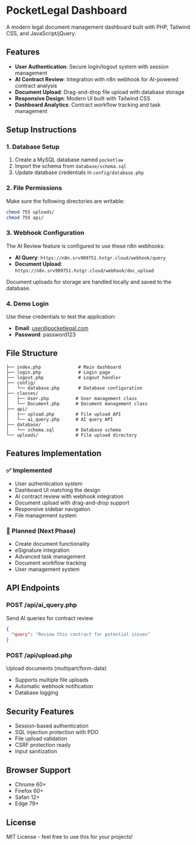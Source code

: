 # PocketLegal Dashboard

A modern legal document management dashboard built with PHP, Tailwind CSS, and JavaScript/jQuery.

## Features

- **User Authentication**: Secure login/logout system with session management
- **AI Contract Review**: Integration with n8n webhook for AI-powered contract analysis
- **Document Upload**: Drag-and-drop file upload with database storage
- **Responsive Design**: Modern UI built with Tailwind CSS
- **Dashboard Analytics**: Contract workflow tracking and task management

## Setup Instructions

### 1. Database Setup

1. Create a MySQL database named `pocketlaw`
2. Import the schema from `database/schema.sql`
3. Update database credentials in `config/database.php`

### 2. File Permissions

Make sure the following directories are writable:
```bash
chmod 755 uploads/
chmod 755 api/
```

### 3. Webhook Configuration

The AI Review feature is configured to use these n8n webhooks:
- **AI Query**: `https://n8n.srv909751.hstgr.cloud/webhook/query`
- **Document Upload**: `https://n8n.srv909751.hstgr.cloud/webhook/doc_upload`

Document uploads for storage are handled locally and saved to the database.
### 4. Demo Login

Use these credentials to test the application:
- **Email**: user@pocketlegal.com
- **Password**: password123

## File Structure

```
├── index.php              # Main dashboard
├── login.php              # Login page
├── logout.php             # Logout handler
├── config/
│   └── database.php       # Database configuration
├── classes/
│   ├── User.php          # User management class
│   └── Document.php      # Document management class
├── api/
│   ├── upload.php        # File upload API
│   └── ai_query.php      # AI query API
├── database/
│   └── schema.sql        # Database schema
└── uploads/              # File upload directory
```

## Features Implementation

### ✅ Implemented
- User authentication system
- Dashboard UI matching the design
- AI contract review with webhook integration
- Document upload with drag-and-drop support
- Responsive sidebar navigation
- File management system

### 🔄 Planned (Next Phase)
- Create document functionality
- eSignature integration
- Advanced task management
- Document workflow tracking
- User management system

## API Endpoints

### POST /api/ai_query.php
Send AI queries for contract review
```json
{
  "query": "Review this contract for potential issues"
}
```

### POST /api/upload.php
Upload documents (multipart/form-data)
- Supports multiple file uploads
- Automatic webhook notification
- Database logging

## Security Features

- Session-based authentication
- SQL injection protection with PDO
- File upload validation
- CSRF protection ready
- Input sanitization

## Browser Support

- Chrome 60+
- Firefox 60+
- Safari 12+
- Edge 79+

## License

MIT License - feel free to use this for your projects!